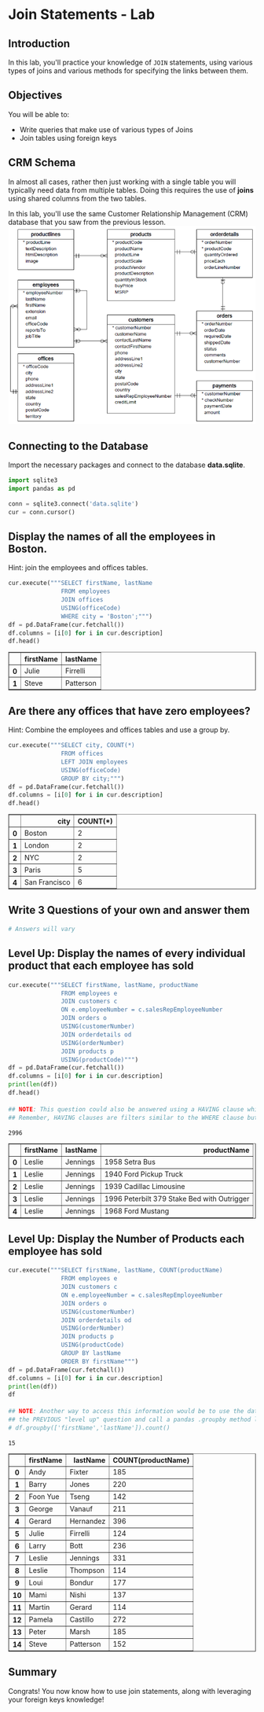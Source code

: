 
# Join Statements - Lab

## Introduction

In this lab, you'll practice your knowledge of `JOIN` statements, using various types of joins and various methods for specifying the links between them.

## Objectives

You will be able to:
- Write queries that make use of various types of Joins
- Join tables using foreign keys

## CRM Schema

In almost all cases, rather then just working with a single table you will typically need data from multiple tables. 
Doing this requires the use of **joins** using shared columns from the two tables. 

In this lab, you'll use the same Customer Relationship Management (CRM) database that you saw from the previous lesson.
<img src='images/Database-Schema.png' width="600">

## Connecting to the Database
Import the necessary packages and connect to the database **data.sqlite**.


```python
import sqlite3
import pandas as pd
```


```python
conn = sqlite3.connect('data.sqlite')
cur = conn.cursor()
```

## Display the names of all the employees in Boston.
Hint: join the employees and offices tables.


```python
cur.execute("""SELECT firstName, lastName 
               FROM employees 
               JOIN offices 
               USING(officeCode) 
               WHERE city = 'Boston';""")
df = pd.DataFrame(cur.fetchall())
df.columns = [i[0] for i in cur.description]
df.head()
```




<div>
<style scoped>
    .dataframe tbody tr th:only-of-type {
        vertical-align: middle;
    }

    .dataframe tbody tr th {
        vertical-align: top;
    }

    .dataframe thead th {
        text-align: right;
    }
</style>
<table border="1" class="dataframe">
  <thead>
    <tr style="text-align: right;">
      <th></th>
      <th>firstName</th>
      <th>lastName</th>
    </tr>
  </thead>
  <tbody>
    <tr>
      <th>0</th>
      <td>Julie</td>
      <td>Firrelli</td>
    </tr>
    <tr>
      <th>1</th>
      <td>Steve</td>
      <td>Patterson</td>
    </tr>
  </tbody>
</table>
</div>



## Are there any offices that have zero employees?
Hint: Combine the employees and offices tables and use a group by.


```python
cur.execute("""SELECT city, COUNT(*)
               FROM offices
               LEFT JOIN employees
               USING(officeCode)
               GROUP BY city;""")
df = pd.DataFrame(cur.fetchall())
df.columns = [i[0] for i in cur.description]
df.head()
```




<div>
<style scoped>
    .dataframe tbody tr th:only-of-type {
        vertical-align: middle;
    }

    .dataframe tbody tr th {
        vertical-align: top;
    }

    .dataframe thead th {
        text-align: right;
    }
</style>
<table border="1" class="dataframe">
  <thead>
    <tr style="text-align: right;">
      <th></th>
      <th>city</th>
      <th>COUNT(*)</th>
    </tr>
  </thead>
  <tbody>
    <tr>
      <th>0</th>
      <td>Boston</td>
      <td>2</td>
    </tr>
    <tr>
      <th>1</th>
      <td>London</td>
      <td>2</td>
    </tr>
    <tr>
      <th>2</th>
      <td>NYC</td>
      <td>2</td>
    </tr>
    <tr>
      <th>3</th>
      <td>Paris</td>
      <td>5</td>
    </tr>
    <tr>
      <th>4</th>
      <td>San Francisco</td>
      <td>6</td>
    </tr>
  </tbody>
</table>
</div>



## Write 3 Questions of your own and answer them


```python
# Answers will vary
```

## Level Up: Display the names of every individual product that each employee has sold


```python
cur.execute("""SELECT firstName, lastName, productName
               FROM employees e
               JOIN customers c
               ON e.employeeNumber = c.salesRepEmployeeNumber
               JOIN orders o
               USING(customerNumber)
               JOIN orderdetails od
               USING(orderNumber)
               JOIN products p
               USING(productCode)""")
df = pd.DataFrame(cur.fetchall())
df.columns = [i[0] for i in cur.description]
print(len(df))
df.head()

## NOTE: This question could also be answered using a HAVING clause which you learned about previously 
## Remember, HAVING clauses are filters similar to the WHERE clause but are conditions applied after a group by.
```

    2996





<div>
<style scoped>
    .dataframe tbody tr th:only-of-type {
        vertical-align: middle;
    }

    .dataframe tbody tr th {
        vertical-align: top;
    }

    .dataframe thead th {
        text-align: right;
    }
</style>
<table border="1" class="dataframe">
  <thead>
    <tr style="text-align: right;">
      <th></th>
      <th>firstName</th>
      <th>lastName</th>
      <th>productName</th>
    </tr>
  </thead>
  <tbody>
    <tr>
      <th>0</th>
      <td>Leslie</td>
      <td>Jennings</td>
      <td>1958 Setra Bus</td>
    </tr>
    <tr>
      <th>1</th>
      <td>Leslie</td>
      <td>Jennings</td>
      <td>1940 Ford Pickup Truck</td>
    </tr>
    <tr>
      <th>2</th>
      <td>Leslie</td>
      <td>Jennings</td>
      <td>1939 Cadillac Limousine</td>
    </tr>
    <tr>
      <th>3</th>
      <td>Leslie</td>
      <td>Jennings</td>
      <td>1996 Peterbilt 379 Stake Bed with Outrigger</td>
    </tr>
    <tr>
      <th>4</th>
      <td>Leslie</td>
      <td>Jennings</td>
      <td>1968 Ford Mustang</td>
    </tr>
  </tbody>
</table>
</div>



## Level Up: Display the Number of Products each employee has sold


```python
cur.execute("""SELECT firstName, lastName, COUNT(productName)
               FROM employees e
               JOIN customers c                   
               ON e.employeeNumber = c.salesRepEmployeeNumber
               JOIN orders o 
               USING(customerNumber)
               JOIN orderdetails od 
               USING(orderNumber)                    
               JOIN products p 
               USING(productCode)
               GROUP BY lastName
               ORDER BY firstName""")
df = pd.DataFrame(cur.fetchall())
df.columns = [i[0] for i in cur.description]
print(len(df))
df

## NOTE: Another way to access this information would be to use the dataframe from 
## the PREVIOUS "level up" question and call a pandas .groupby method like so:
# df.groupby(['firstName','lastName']).count()
```

    15





<div>
<style scoped>
    .dataframe tbody tr th:only-of-type {
        vertical-align: middle;
    }

    .dataframe tbody tr th {
        vertical-align: top;
    }

    .dataframe thead th {
        text-align: right;
    }
</style>
<table border="1" class="dataframe">
  <thead>
    <tr style="text-align: right;">
      <th></th>
      <th>firstName</th>
      <th>lastName</th>
      <th>COUNT(productName)</th>
    </tr>
  </thead>
  <tbody>
    <tr>
      <th>0</th>
      <td>Andy</td>
      <td>Fixter</td>
      <td>185</td>
    </tr>
    <tr>
      <th>1</th>
      <td>Barry</td>
      <td>Jones</td>
      <td>220</td>
    </tr>
    <tr>
      <th>2</th>
      <td>Foon Yue</td>
      <td>Tseng</td>
      <td>142</td>
    </tr>
    <tr>
      <th>3</th>
      <td>George</td>
      <td>Vanauf</td>
      <td>211</td>
    </tr>
    <tr>
      <th>4</th>
      <td>Gerard</td>
      <td>Hernandez</td>
      <td>396</td>
    </tr>
    <tr>
      <th>5</th>
      <td>Julie</td>
      <td>Firrelli</td>
      <td>124</td>
    </tr>
    <tr>
      <th>6</th>
      <td>Larry</td>
      <td>Bott</td>
      <td>236</td>
    </tr>
    <tr>
      <th>7</th>
      <td>Leslie</td>
      <td>Jennings</td>
      <td>331</td>
    </tr>
    <tr>
      <th>8</th>
      <td>Leslie</td>
      <td>Thompson</td>
      <td>114</td>
    </tr>
    <tr>
      <th>9</th>
      <td>Loui</td>
      <td>Bondur</td>
      <td>177</td>
    </tr>
    <tr>
      <th>10</th>
      <td>Mami</td>
      <td>Nishi</td>
      <td>137</td>
    </tr>
    <tr>
      <th>11</th>
      <td>Martin</td>
      <td>Gerard</td>
      <td>114</td>
    </tr>
    <tr>
      <th>12</th>
      <td>Pamela</td>
      <td>Castillo</td>
      <td>272</td>
    </tr>
    <tr>
      <th>13</th>
      <td>Peter</td>
      <td>Marsh</td>
      <td>185</td>
    </tr>
    <tr>
      <th>14</th>
      <td>Steve</td>
      <td>Patterson</td>
      <td>152</td>
    </tr>
  </tbody>
</table>
</div>



## Summary

Congrats! You now know how to use join statements, along with leveraging your foreign keys knowledge!
